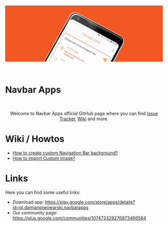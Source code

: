 ![Navbar Apps](https://github.com/damianpiwowarski/NavbarApps/blob/master/github-image.png?raw=true)

<br/>

# Navbar Apps

<br/>

<p align="center">Welcome to Navbar Apps official GitHub page where you can find <a href="http://github.com/damianpiwowarski/NavbarApps/issues">Issue Tracker</a>, <a href="http://github.com/damianpiwowarski/NavbarApps/wiki">Wiki</a> and more.</p>

# Wiki / Howtos

* <a href="https://github.com/damianpiwowarski/NavbarApps/wiki/How-to-create-custom-Navigation-Bar-background%3F">How to create custom Navigation Bar background?</a>
* <a href="https://github.com/damianpiwowarski/NavbarApps/wiki/How-to-import-Custom-Image%3F">How to import Custom Image?</a>

# Links

Here you can find some useful links:

* Download app: https://play.google.com/store/apps/details?id=pl.damianpiwowarski.navbarapps
* Our community page: https://plus.google.com/communities/107473329276873466584
